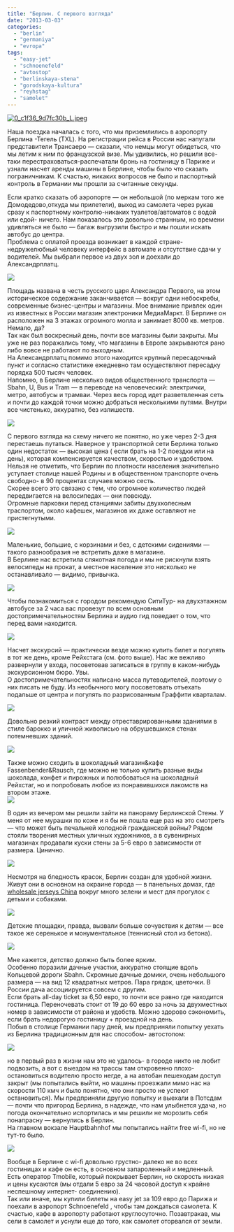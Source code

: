 ```yaml
---
title: "Берлин. С первого взгляда"
date: "2013-03-03"
categories: 
  - "berlin"
  - "germaniya"
  - "evropa"
tags: 
  - "easy-jet"
  - "schnoenefeld"
  - "avtostop"
  - "berlinskaya-stena"
  - "gorodskaya-kultura"
  - "reyhstag"
  - "samolet"
---
```


[![0_c1f36_9d7fc30b_L.jpeg](images/0_c1f36_9d7fc30b_L.jpeg.jpg)](https://vodpop.ru/berlin-germaniya/)

Наша поездка началась с того, что мы приземлились в аэропорту Берлина -Тегель (TXL). На регистрации рейса в России нас напугали представители Трансаеро — сказали, что немцы могут обидеться, что мы летим к ним по французской визе. Мы удивились, но решили все-таки перестраховаться-распечатали бронь на гостиницу в Париже и узнали насчет аренды машины в Берлине, чтобы было что сказать пограничникам. К счастью, никаких вопросов не было и паспортный контроль в Германии мы прошли за считанные секунды.

<!--more-->

Если кратко сказать об аэропорте — он небольшой (по меркам того же Домодедово,откуда мы прилетели), выход из самолета через рукав сразу к паспортному контролю-никаких туалетов/автоматов с водой или едой- ничего. Нам показалось это довольно странным, но времени удивляться не было — багаж выгрузили быстро и мы пошли искать автобус до центра.  
Проблема с оплатой проезда возникает в каждой стране- недружелюбный человеку интерфейс в автомате и отсутствие сдачи у водителей. Мы выбрали первое из двух зол и доехали до Александрплатц.

[![](images/0_c1edd_b5f66afb_L.jpeg.jpg)](http://fotki.yandex.ru/users/klimentij511/view/794333/)

Площадь названа в честь русского царя Александра Первого, на этом историческое содержание заканчивается — вокруг одни небоскребы, современные бизнес-центры и магазины. Мое внимание привлек один из известных в России магазин электроники МедиаМаркт. В Берлине он расположен на 3 этажах огромного молла и занимает 8000 кв. метров. Немало, да?  
Так как был воскресный день, почти все магазины были закрыты. Мы уже не раз поражались тому, что магазины в Европе закрываются рано либо вовсе не работают по выходным.  
На Александрплатц помимо этого находится крупный пересадочный пункт и согласно статистике ежедневно там осуществляют пересадку порядка 500 тысяч человек.  
Напомню, в Берлине несколько видов общественного транспорта — Sbahn, U, Bus и Tram — в переводе на человеческий: электрички, метро, автобусы и трамваи. Через весь город идет разветвленная сеть и почти до каждой точки можно добраться несколькими путями. Внутри все чистенько, аккуратно, без излишеств.

[![](images/0_c1f2b_aac0f746_L.jpeg.jpg)](http://fotki.yandex.ru/users/klimentij511/view/794411/)

С первого взгляда на схему ничего не понятно, но уже через 2-3 дня перестаешь путаться. Наверное у транспортной сети Берлина только один недостаток — высокая цена ( если брать на 1-2 поездки или на день), которая компенсируется качеством, скоростью и удобством. Нельзя не отметить, что Берлин по плотности населения значительно уступает столице нашей Родины и в общественном транспорте очень свободно- в 90 процентах случаев можно сесть.  
Скорее всего это связано с тем, что огромное количество людей передвигается на велосипедах — они повсюду.  
Огромные парковки перед станциями забиты двухколесным траспортом, около кафешек, магазинов их даже оставляют не пристегнутыми.

[![](images/0_c1f2e_33f4b7d4_L.jpeg.jpg)](http://fotki.yandex.ru/users/klimentij511/view/794414/)

Маленькие, большие, с корзинами и без, с детскими сидениями — такого разнообразия не встретить даже в магазине.  
В Берлине нас встретила слякотная погода и мы не рискнули взять велосипеды на прокат, а местное население это нисколько не останавливало — видимо, привычка.

[![](images/0_c1f36_9d7fc30b_L.jpeg.jpg)](http://fotki.yandex.ru/users/klimentij511/view/794422/)

Чтобы познакомиться с городом рекомендую СитиТур- на двухэтажном автобусе за 2 часа вас провезут по всем основным достопримечательностям Берлина и аудио гид поведает о том, что перед вами находится.

[![](images/0_c1ee3_8de61084_L.jpeg.jpg)](http://fotki.yandex.ru/users/klimentij511/view/794339/)

Насчет экскурсий — практически везде можно купить билет и погулять в тот же день, кроме Рейхстага (см. фото выше). Нас же вежливо развернули у входа, посоветовав записаться в группу в каком-нибудь экскурсионном бюро. Увы.  
О достопримечательностях написано масса путеводителей, поэтому о них писать не буду. Из необычного могу посоветовать отъехать подальше от центра и погулять по разрисованным Граффити кварталам.

[![](images/0_c1ef0_ccae512a_L.jpeg.jpg)](http://fotki.yandex.ru/users/klimentij511/view/794352/)

Довольно резкий контраст между отреставрированными зданиями в стиле барокко и уличной живописью на обрушевшихся стенах потемневших зданий.

[![](images/0_c1ef1_c9434991_L.jpeg.jpg)](http://fotki.yandex.ru/users/klimentij511/view/794353/)

Также можно сходить в шоколадный магазин&кафе Fassenbender&Rausch, где можно не только купить разные виды шоколада, конфет и пирожных и полюбоваться на шоколадный Рейхстаг, но и попробовать любое из понравившихся лакомств на втором этаже.  
[![](images/0_c1f09_70f3a24a_L.jpeg.jpg)](http://fotki.yandex.ru/users/klimentij511/view/794377/)

В один из вечером мы решили зайти на панораму Берлинской Стены. У меня от нее мурашки по коже и я бы не пошла еще раз на это смотреть — что может быть печальней холодной гражданской войны? Рядом стояли творения местных уличных художников, а в сувенирных магазинах продавали куски стены за 5-6 евро в зависимости от размера. Цинично.

[![](images/0_c1f05_802a0291_L.jpeg.jpg)](http://fotki.yandex.ru/users/klimentij511/view/794373/)

Несмотря на бледность красок, Берлин создан для удобной жизни. Живут они в основном на окраине города — в панельных домах, где [wholesale jerseys China](http://www.wholesaleijerseys.com) вокруг много зелени и мест для прогулок с детьми и собаками.

[![](images/0_c1efe_9561abea_L.jpeg.jpg)](http://fotki.yandex.ru/users/klimentij511/view/794366/)

Детские площадки, правда, вызвали больше сочувствия к детям — все такое же серенькое и монументальное (теннисный стол из бетона).

[![](images/0_c1eff_56acebb0_L.jpeg.jpg)](http://fotki.yandex.ru/users/klimentij511/view/794367/)

Мне кажется, детство должно быть более ярким.  
Особенно поразили дачные участки, аккуратно стоящие вдоль Кольцевой дороги Sbahn. Скромные дачные домики, очень небольшого размера — на вид 12 квадратных метров. Пара грядок, цветочки. В России дача ассоциируется совсем с другим.  
Если брать all-day ticket за 6,50 евро, то почти все равно где находится гостиница. Переночевать стоит от 19 до 60 евро за ночь за двухместных номер в зависимости от района и удобств. Можно здорово сэкономить, если брать недорогую гостиницу + проездной на день.  
Побыв в столице Германии пару дней, мы предприняли попытку уехать из Берлина традиционным для нас способом- автостопом:

[![](images/0_c1f34_8d999f07_L.jpeg.jpg)](http://fotki.yandex.ru/users/klimentij511/view/794420/)

но в первый раз в жизни нам это не удалось- в городе никто не любит подвозить, а вот с выездом на трассы там откровенно плохо- остановиться водителю просто негде, а на автобан пешеходам доступ закрыт (мы попытались выйти, но машины проезжали мимо нас на скорости 110 кмч и было понятно, что они просто не успеют остановиться). Мы предприняли другую попытку и выехали в Потсдам — почти что пригород Берлина, в надежде, что нам улыбнется удача, но погода окончательно испортилась и мы решили не морозить себя понапрасну — вернулись в Берлин.  
На главном вокзале Hauptbahnhof мы попытались найти free wi-fi, но не тут-то было.

[![](images/0_c1f3b_d4a068f9_L.jpeg.jpg)](http://fotki.yandex.ru/users/klimentij511/view/794427/)

Вообще в Берлине с wi-fi довольно грустно- далеко не во всех гостиницах и кафе он есть, в основном запароленный и медленный. Есть оператор Tmobile, который покрывает Берлин, но скорость низкая и цены кусаются (мы отдали 5 евро за 24 часовой доступ к крайне неспешному интернет- соединению).  
Так или иначе, мы купили билеты на easy jet за 109 евро до Парижа и поехали в аэропорт Schnoenefeld , чтобы там дождаться самолета. К счастью, кафе в аэропорту работают круглосуточно. Позавтракав, мы сели в самолет и уснули еще до того, как самолет оторвался от земли.
